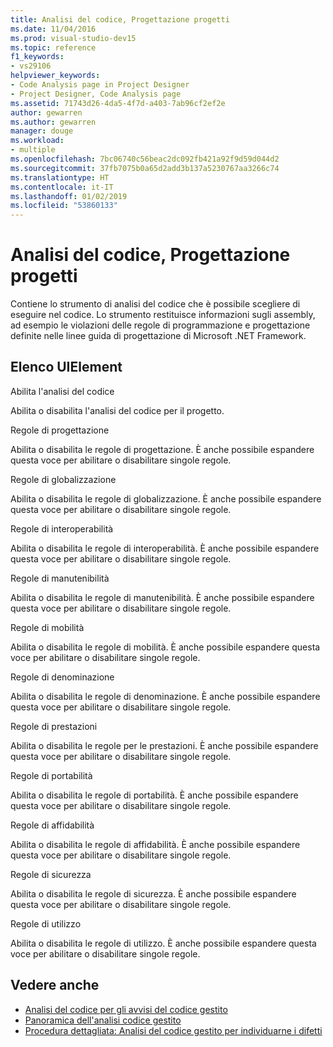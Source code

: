 ```yaml
---
title: Analisi del codice, Progettazione progetti
ms.date: 11/04/2016
ms.prod: visual-studio-dev15
ms.topic: reference
f1_keywords:
- vs29106
helpviewer_keywords:
- Code Analysis page in Project Designer
- Project Designer, Code Analysis page
ms.assetid: 71743d26-4da5-4f7d-a403-7ab96cf2ef2e
author: gewarren
ms.author: gewarren
manager: douge
ms.workload:
- multiple
ms.openlocfilehash: 7bc06740c56beac2dc092fb421a92f9d59d044d2
ms.sourcegitcommit: 37fb7075b0a65d2add3b137a5230767aa3266c74
ms.translationtype: HT
ms.contentlocale: it-IT
ms.lasthandoff: 01/02/2019
ms.locfileid: "53860133"
---
```

# <a name="code-analysis-project-designer"></a>Analisi del codice, Progettazione progetti
Contiene lo strumento di analisi del codice che è possibile scegliere di eseguire nel codice. Lo strumento restituisce informazioni sugli assembly, ad esempio le violazioni delle regole di programmazione e progettazione definite nelle linee guida di progettazione di Microsoft .NET Framework.

## <a name="uielement-list"></a>Elenco UIElement
 Abilita l'analisi del codice

 Abilita o disabilita l'analisi del codice per il progetto.

 Regole di progettazione

 Abilita o disabilita le regole di progettazione. È anche possibile espandere questa voce per abilitare o disabilitare singole regole.

 Regole di globalizzazione

 Abilita o disabilita le regole di globalizzazione. È anche possibile espandere questa voce per abilitare o disabilitare singole regole.

 Regole di interoperabilità

 Abilita o disabilita le regole di interoperabilità. È anche possibile espandere questa voce per abilitare o disabilitare singole regole.

 Regole di manutenibilità

 Abilita o disabilita le regole di manutenibilità. È anche possibile espandere questa voce per abilitare o disabilitare singole regole.

 Regole di mobilità

 Abilita o disabilita le regole di mobilità. È anche possibile espandere questa voce per abilitare o disabilitare singole regole.

 Regole di denominazione

 Abilita o disabilita le regole di denominazione. È anche possibile espandere questa voce per abilitare o disabilitare singole regole.

 Regole di prestazioni

 Abilita o disabilita le regole per le prestazioni. È anche possibile espandere questa voce per abilitare o disabilitare singole regole.

 Regole di portabilità

 Abilita o disabilita le regole di portabilità. È anche possibile espandere questa voce per abilitare o disabilitare singole regole.

 Regole di affidabilità

 Abilita o disabilita le regole di affidabilità. È anche possibile espandere questa voce per abilitare o disabilitare singole regole.

 Regole di sicurezza

 Abilita o disabilita le regole di sicurezza. È anche possibile espandere questa voce per abilitare o disabilitare singole regole.

 Regole di utilizzo

 Abilita o disabilita le regole di utilizzo. È anche possibile espandere questa voce per abilitare o disabilitare singole regole.

## <a name="see-also"></a>Vedere anche

- [Analisi del codice per gli avvisi del codice gestito](../../code-quality/code-analysis-for-managed-code-warnings.md)
- [Panoramica dell'analisi codice gestito](../../code-quality/code-analysis-for-managed-code-overview.md)
- [Procedura dettagliata: Analisi del codice gestito per individuarne i difetti](../../code-quality/walkthrough-analyzing-managed-code-for-code-defects.md)